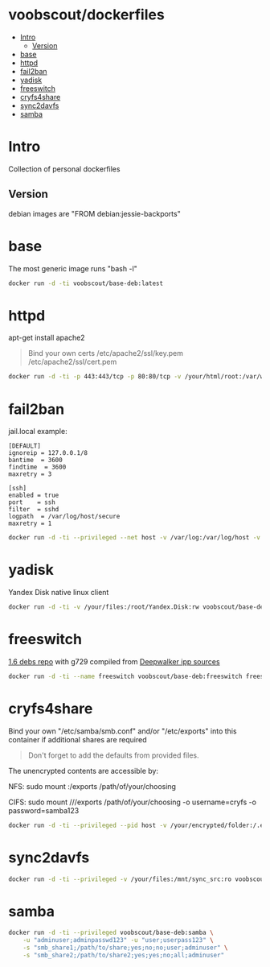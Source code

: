 # voobscout/dockerfiles

- [Intro](#intro)
  - [Version](#version)
- [base](#base)
- [httpd](#httpd)
- [fail2ban](#fail2ban)
- [yadisk](#yadisk)
- [freeswitch](#freeswitch)
- [cryfs4share](#cryfs4share)
- [sync2davfs](#sync2davfs)
- [samba](#samba)

# Intro

Collection of personal dockerfiles

## Version

debian images are "FROM debian:jessie-backports"


# base

The most generic image runs "bash -l"

```bash
docker run -d -ti voobscout/base-deb:latest
```

# httpd

apt-get install apache2
> Bind your own certs /etc/apache2/ssl/key.pem /etc/apache2/ssl/cert.pem

```bash
docker run -d -ti -p 443:443/tcp -p 80:80/tcp -v /your/html/root:/var/www/html voobscout/base-deb:httpd
```

# fail2ban

jail.local example:

```
[DEFAULT]
ignoreip = 127.0.0.1/8
bantime  = 3600
findtime  = 3600
maxretry = 3

[ssh]
enabled = true
port    = ssh
filter  = sshd
logpath  = /var/log/host/secure
maxretry = 1
```

```bash
docker run -d -ti --privileged --net host -v /var/log:/var/log/host -v /your/jail.local:/etc/fail2ban/jail.local voobscout/base-deb:fail2ban
```

# yadisk

Yandex Disk native linux client

```bash
docker run -d -ti -v /your/files:/root/Yandex.Disk:rw voobscout/base-deb:yadisk <uname> <passwd>
```

# freeswitch

[1.6 debs repo](http://files.freeswitch.org/repo/deb/freeswitch-1.6/) with g729 compiled from [Deepwalker ipp sources](http://goo.gl/IEbTx5)

```bash
docker run -d -ti --name freeswitch voobscout/base-deb:freeswitch freeswitch
```

# cryfs4share

Bind your own "/etc/samba/smb.conf" and/or "/etc/exports" into this container if additional shares are required
> Don't forget to add the defaults from provided files.

The unencrypted contents are accessible by:

NFS:
sudo mount <docker-machine-IP>:/exports /path/of/your/choosing

CIFS:
sudo mount //<docker-machine-IP>/exports /path/of/your/choosing -o username=cryfs -o password=samba123

```bash
docker run -d -ti --privileged --pid host -v /your/encrypted/folder:/.exports:rw voobscout/base-deb:cryfs4share <cryfs mount password>
```

# sync2davfs

```bash
docker run -d -ti --privileged -v /your/files:/mnt/sync_src:ro voobscout/base-deb:sync2davfs <http://davfs.server.com> <uname> <passwd>
```

# samba

```bash
docker run -d -ti --privileged voobscout/base-deb:samba \
    -u "adminuser;adminpasswd123" -u "user;userpass123" \
    -s "smb_share1;/path/to/share;yes;no;no;user;adminuser" \
    -s "smb_share2;/path/to/share2;yes;yes;no;all;adminuser"
```
